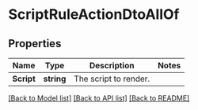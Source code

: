 # ScriptRuleActionDtoAllOf

## Properties

Name | Type | Description | Notes
------------ | ------------- | ------------- | -------------
**Script** | **string** | The script to render. | 

[[Back to Model list]](../README.md#documentation-for-models) [[Back to API list]](../README.md#documentation-for-api-endpoints) [[Back to README]](../README.md)



